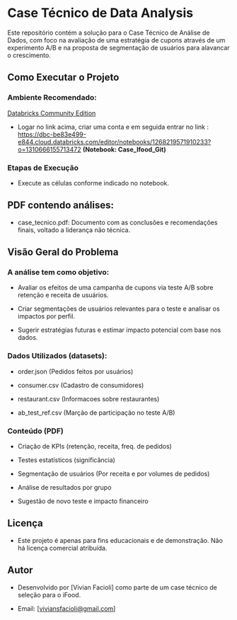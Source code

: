 # Case Técnico de Data Analysis

Este repositório contém a solução para o Case Técnico de Análise de Dados, com foco na avaliação de uma estratégia de cupons através de um experimento A/B e na proposta de segmentação de usuários para alavancar o crescimento.

## Como Executar o Projeto

### Ambiente Recomendado:

[Databricks Community Edition](https://community.cloud.databricks.com/login.html)

- Logar no link acima, criar uma conta e em seguida entrar no link : https://dbc-be83e499-e844.cloud.databricks.com/editor/notebooks/1268219571910233?o=1310666155713472 **(Notebook: Case_Ifood_Git)**

### Etapas de Execução

- Execute as células conforme indicado no notebook.

## PDF contendo análises:

- case_tecnico.pdf: Documento com as conclusões e recomendações finais, voltado a liderança não técnica.

## Visão Geral do Problema

### A análise tem como objetivo:

- Avaliar os efeitos de uma campanha de cupons via teste A/B sobre retenção e receita de usuários.

- Criar segmentações de usuários relevantes para o teste e analisar os impactos por perfil.

- Sugerir estratégias futuras e estimar impacto potencial com base nos dados.

### Dados Utilizados (datasets):

- order.json (Pedidos feitos por usuários)

- consumer.csv (Cadastro de consumidores)

- restaurant.csv (Informacoes sobre restaurantes)

- ab_test_ref.csv (Marção de participação no teste A/B)

### Conteúdo (PDF)

- Criação de KPIs (retenção, receita, freq. de pedidos)

- Testes estatísticos (significância)

- Segmentação de usuários (Por receita e por volumes de pedidos)

- Análise de resultados por grupo

- Sugestão de novo teste e impacto financeiro

## Licença

- Este projeto é apenas para fins educacionais e de demonstração. Não há licença comercial atribuída.

## Autor

- Desenvolvido por [Vivian Facioli] como parte de um case técnico de seleção para o iFood.

- Email: [viviansfacioli@gmail.com]
